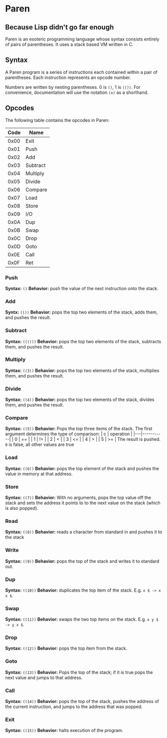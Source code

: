 # Paren
## Because Lisp didn't go far enough

Paren is an esoteric programming language whose syntax consists entirely of pairs of parentheses. It uses a stack based VM written in C.

## Syntax


A Paren program is a series of instructions each contained within a pair of parentheses.  Each instruction represents an opcode number.

Numbers are written by nesting parentheses. 0 is `()`, 1 is `(())`. For convenience, documentation will use the notation `(x)` as a shorthand.

## Opcodes

The following table contains the opcodes in Paren:

| Code | Name     |
|------|----------|
| 0x00 | Exit     |
| 0x01 | Push     |
| 0x02 | Add      |
| 0x03 | Subtract |
| 0x04 | Multiply |
| 0x05 | Divide   |
| 0x06 | Compare  |
| 0x07 | Load     |
| 0x08 | Store    |
| 0x09 | I/O      |
| 0x0A | Dup      |
| 0x0B | Swap     |
| 0x0C | Drop     |
| 0x0D | Goto     |
| 0x0E | Call     |
| 0x0F | Ret      |

### Push
**Syntax:** `()`
**Behavior:** push the value of the next instruction onto the stack.

### Add
**Syntx:** `(())`
**Behavior:** pops the top two elements of the stack, adds them, and pushes the result.

### Subtract
**Syntax:** `((()))`
**Behavior:** pops the top two elements of the stack, subtracts them, and pushes the result.

### Multiply
**Syntax:** `((3))`
**Behavior:** pops the top two elements of the stack, multiplies them, and pushes the result.

### Divide
**Syntax:** `((4))`
**Behavior:** pops the top two elements of the stack, divides them, and pushes the result.

### Compare
**Syntax:** `((5))`
**Behavior:** Pops the top three items of the stack. The first argument determines the type of comparison:
| c | operation |
|---|-----------|
| 0 | ==        |
| 1 | !=        |
| 2 | <         |
| 3 | <=        |
| 4 | >         |
| 5 | >=        |
The result is pushed. `0` is false, all other values are true

### Load
**Syntax:** `((6))`
**Behavior:** pops the top element of the stack and pushes the value in memory at that address.

### Store
**Syntax:** `((7))`
**Behavior:** With no arguments, pops the top value off the stack and sets the address it points to to the next value on the stack (which is also popped).

### Read 
**Syntax:** `((8))`
**Behavior:** reads a character from standard in and pushes it to the stack

### Write
**Syntax:** `((9))`
**Behavior:** pops the top of the stack and writes it to standard out.

### Dup
**Syntax:** `((10))`
**Behavior:** duplicates the top item of the stack. E.g. `x $ -> x x $`.

### Swap
**Syntax:** `((11))`
**Behavior:** swaps the two top items on the stack. E.g. `x y $ -> y x $`.

### Drop
**Syntax:** `((12))`
**Behavior:** pops the top item from the stack.

### Goto
**Syntax:** `((13))`
**Behavior:** Pops the top of the stack; if it is true pops the next value and jumps to that address.

### Call
**Syntax:** `((14))`
**Behavior:** pops the top of the stack, pushes the address of the current instruction, and jumps to the address that was popped.

### Exit
**Syntax:** `((15))`
**Behavior:** halts execution of the program.
